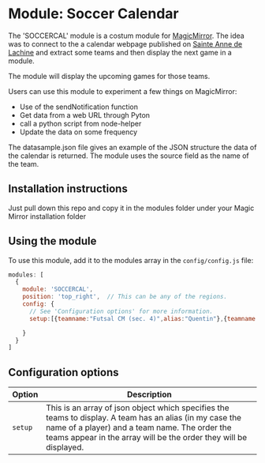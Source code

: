# Module: Soccer Calendar

The 'SOCCERCAL' module is a costum module for [MagicMirror](https://github.com/MichMich/MagicMirror). The idea was to connect to the a calendar webpage published on [Sainte Anne de Lachine](https://secondaire.lachine.sainteanne.ca/calendrier-soccer/) and extract some teams and then display the next game in a module.

The module will display the upcoming games for those teams.

Users can use this module to experiment a few things on MagicMirror:
- Use of the sendNotification function
- Get data from a web URL through Pyton
- call a python script from node-helper
- Update the data on some frequency

The datasample.json file gives an example of the JSON structure the data of the calendar is returned.
The module uses the source field as the name of the team.

## Installation instructions 
Just pull down this repo and copy it in the modules folder under your Magic Mirror installation folder


## Using the module

To use this module, add it to the modules array in the `config/config.js` file:
````javascript
modules: [
  {
    module: 'SOCCERCAL',
    position: 'top_right',  // This can be any of the regions.
    config: {
      // See 'Configuration options' for more information.
      setup:[{teamname:"Futsal CM (sec. 4)",alias:"Quentin"},{teamname:"Futsal AM Or (sec. 1)",alias:"Virgile"}]

    }
  }
]
````

## Configuration options

<table width="100%">
  <!-- why, markdown... -->
  <thead>
    <tr>
      <th>Option</th>
      <th width="100%">Description</th>
    </tr>
  <thead>
  <tbody>
    <tr>
      <td><code>setup</code></td>
      <td>This is an array of json object which specifies the teams to display. A team has an alias (in my case the name of a player) and a team name. The order the teams appear in the array will be the order they will be displayed.
      </td>
    </tr>

  </tbody>
</table>
